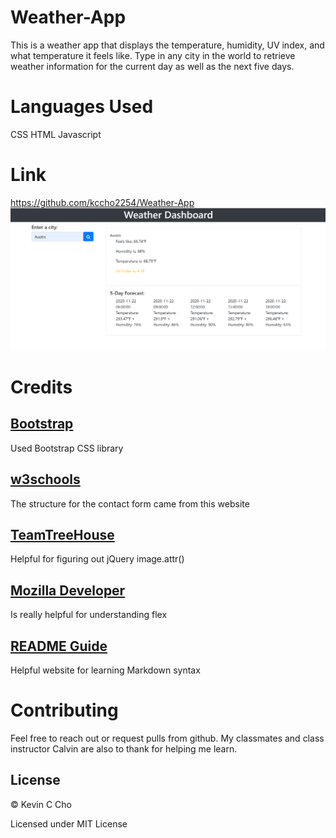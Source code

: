 # Weather-App
This is a weather app that displays the temperature, humidity, UV index, and what temperature it feels like. Type in any city in the world to retrieve weather information for the current day as well as the next five days.

# Languages Used
CSS
HTML
Javascript

# Link
https://github.com/kccho2254/Weather-App
![screenshot](./preview.png)

# Credits

## [Bootstrap](https://getbootstrap.com/docs)

Used Bootstrap CSS library

## [w3schools](https://www.w3schools.com/html/html_forms.asp)

The structure for the contact form came from this website

## [TeamTreeHouse](https://teamtreehouse.com/community/imageattrsrcimagelocation)
Helpful for figuring out jQuery image.attr()

## [Mozilla Developer](https://developer.mozilla.org/en-US/)

Is really helpful for understanding flex

## [README Guide](https://github.com/adam-p/markdown-here/wiki/Markdown-Cheatsheet#lines)

Helpful website for learning Markdown syntax


# Contributing
Feel free to reach out or request pulls from github. My classmates and class instructor Calvin are also to thank for helping me learn.

## License
© Kevin C Cho

Licensed under MIT License